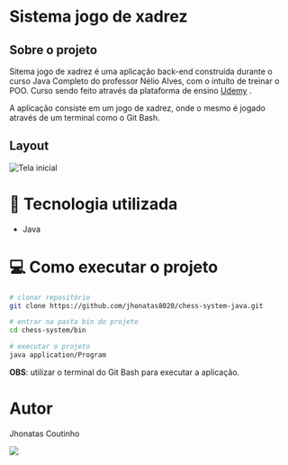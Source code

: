 # Sistema jogo de xadrez


## Sobre o projeto

Sitema jogo de xadrez é uma aplicação back-end construída durante o curso Java Completo do professor Nélio Alves, com o intuíto de treinar o POO. Curso sendo feito através da plataforma de ensino [Udemy](https://www.udemy.com/course/java-curso-completo/) .

A aplicação consiste em um jogo de xadrez, onde o mesmo é jogado através de um terminal como o Git Bash.

## Layout
![Tela inicial](https://github.com/jhonatas8020/assets/blob/main/jogo-xadrez/Inicio.png)

# 🔨 Tecnologia utilizada
- Java

# 💻 Como executar o projeto

```bash
# clonar repositório
git clone https://github.com/jhonatas8020/chess-system-java.git

# entrar na pasta bin do projeto
cd chess-system/bin

# executar o projeto
java application/Program
```

**OBS**: utilizar o terminal do Git Bash para executar a aplicação.

# Autor

Jhonatas Coutinho

<a href="https://www.linkedin.com/in/jhonatas-coutinho-3364921a2/" target="_blank"><img src="https://img.shields.io/badge/-LinkedIn-%230077B5?style=for-the-badge&logo=linkedin&logoColor=white" target="_blank"></a>
